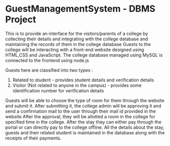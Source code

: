 # GuestManagementSystem - DBMS Project
This is to provide an interface for the visitors/parents of a college by collecting their details and integrating with the college database and maintaining the records of them in the college database
Guests to the college will be interacting with a front-end website designed using HTML,CSS and JavaScript.
The college database managed using MySQL is connected to the frontend using node.js

Guests here are classified into two types : 
1. Related to student - provides student details and verification details
2. Visitor (Not related to anyone in the campus) - provides some identification number for verification details

Guests will be able to choose the type of room for them through the website and submit it. After submitting it, the college admin will be approving it and send a confirmation mail to the user through their mail id provided in the website
After the approval, they will be allotted a room in the college for specified time in the college.
After the stay they can either pay through the portal or can directly pay to the college offline.
All the details about the stay, guests and their related student is maintained in the database along with the receipts of their payments.
